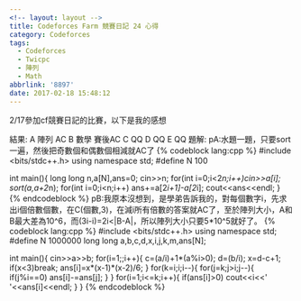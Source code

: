 ```yaml
---
<!-- layout: layout -->
title: Codeforces Farm 競賽日記 24 心得
category: Codeforces
tags:
  - Codeforces
  - Twicpc
  - 陣列
  - Math
abbrlink: '8897'
date: 2017-02-18 15:48:12
---
```

2/17參加cf競賽日記的比賽，以下是我的感想
<!-- more -->
結果:
A 陣列 AC
B 數學 賽後AC
C QQ
D QQ
E QQ
題解:
pA:水題一題，只要sort一遍，然後把奇數個和偶數個相減就AC了
{% codeblock lang:cpp %}
#include <bits/stdc++.h>
using namespace std;
#define N 100

int main(){
	long long n,a[N],ans=0;
	cin>>n;
	for(int i=0;i<2*n;i++)cin>>a[i];
	sort(a,a+2*n);
	for(int i=0;i<n;i++)
		ans+=a[2*i+1]-a[2*i];
	cout<<ans<<endl;
}
{% endcodeblock %}
pB:我原本沒想到，是學弟告訴我的，對每個數字i，先求出i個倍數個數，在C(個數,3)，在減i所有倍數的答案就AC了，至於陣列大小，A和B最大差為10^6，而(3i-i)=2i<|B-A|，所以陣列大小只要5*10^5就好了。
{% codeblock lang:cpp %}
#include <bits/stdc++.h>
using namespace std;
#define N 1000000
long long a,b,c,d,x,i,j,k,m,ans[N];

int main(){
	cin>>a>>b;
	for(i=1;;i++){
		c=(a/i)+1*(a%i>0);
		d=(b/i);
		x=d-c+1;
		if(x<3)break;
		ans[i]=x*(x-1)*(x-2)/6;
		}
	for(k=i;i;i--){
		for(j=k;j>i;j--){
			if(j%i==0)
				ans[i]-=ans[j];
		}
	}
	for(i=1;i<=k;i++){
		if(ans[i]>0)
			cout<<i<<' '<<ans[i]<<endl;
	}
}
{% endcodeblock %}